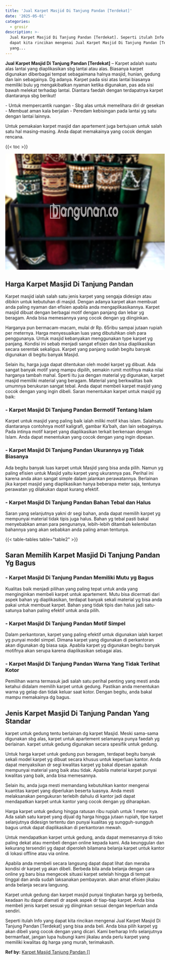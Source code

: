 ```yaml
---
title: 'Jual Karpet Masjid Di Tanjung Pandan [Terdekat]'
date: '2025-05-01'
categories:
  - grosir
description: >-
  Jual Karpet Masjid Di Tanjung Pandan [Terdekat]. Seperti itulah Info yang
  dapat kita rincikan mengenai Jual Karpet Masjid Di Tanjung Pandan [Terdekat]
  yang...
---
```


**Jual Karpet Masjid Di Tanjung Pandan \[Terdekat\]** – Karpet adalah suatu alas lantai yang diaplikasikan sbg lantai atau alas. Biasanya karpet digunakan diberbagai tempat sebagaimana halnya masjid, hunian, gedung dan lain sebagainya. Dg adanya. Karpet pada sisi atas lantai biasanya memiliki bulu yg mengakibatkan nyaman ketika digunakan, pas ada sisi bawah melekat terhadap lantai. Diantara faedah dengan terdapatnya karpet diantaranya sbg berikut!

\- Untuk mempercantik ruangan - Sbg alas untuk memelihara diri dr gesekan - Membuat aman kala berjalan - Peredam kebisingan pada lantai yg satu dengan lantai lainnya.

Untuk pemakaian karpet masjid dan apartement juga bertujuan untuk salah satu hal masing-masing. Anda dapat memakainya yang cocok dengan rencana.

{{< toc >}}

![Jual Karpet Masjid Di Tanjung Pandan [Terdekat]](/images/grosir-karpet-murah-38.png)

## Harga Karpet Masjid Di Tanjung Pandan

Karpet masjid ialah salah satu jenis karpet yang sengaja didesign atau dibikin untuk kebutuhan di masjid. Dengan adanya karpet akan membuat anda paling nyaman dan efisien apabila anda mengaplikasikannya. Karpet masjid dibuat dengan berbagai motif dengan panjang dan lebar yg beragam. Anda bisa memesannya yang cocok dengan yg diinginkan.

Harganya pun bermacam-macam, mulai dr Rp. 65ribu sampai jutaan rupiah per meternya. Harga menyesuaikan luas yang dibutuhkan oleh para penggunanya. Untuk masjid kebanyakan menggunakan type karpet yg panjang. Kondisi ini sebab menjadi sangat efisien dan bisa diaplikasikan secara serentak sekaligus. Karpet yang panjang sudah begitu banyak digunakan di begitu banyak Masjid.

Selain itu, harga juga dapat ditentukan oleh model karpet yg dibuat. Ada sangat banyak motif yang mampu dipilih, semakin rumit motifnya maka nilai harganya tambah mahal. Sperti itu jua dengan material yg digunakan, karpet masjid memiliki material yang beragam. Material yang berkwalitas baik umumnya berukuran sangat tebal. Anda dapat membeli karpet masjid yang cocok dengan yang ingin dibeli. Saran menentukan karpet untuk masjid yg baik:

### \- Karpet Masjid Di Tanjung Pandan Bermotif Tentang Islam

Karpet untuk masjid yang paling baik ialah miliki motif khas islam. Salahsatu diantaranya contohnya motif kaligrafi, gambar Ka’bah, dan lain sebagainya. Pada intinya motif karpet yang diaplikasikan terkait berkenaan dengan Islam. Anda dapat menentukan yang cocok dengan yang ingin dipesan.

### \- Karpet Masjid Di Tanjung Pandan Ukurannya yg Tidak Biasanya

Ada begitu banyak luas karpet untuk Masjid yang bisa anda pilih. Namun yg paling efisien untuk Masjid yaitu karpet yang ukurannya pas. Perihal ini karena anda akan sangat simple dalam jalankan perawatannya. Berlainan jika karpet masjid yang diaplikasikan hanya beberapa meter saja, tentunya perawatan yg dilakukan dapat kurang efektif.

### \- Karpet Masjid Di Tanjung Pandan Bahan Tebal dan Halus

Saran yang selanjutnya yakni dr segi bahan, anda dapat memilih karpet yg mempunyai material tidak tipis juga halus. Bahan yg tebal pasti bakal menyebabkan aman para pengunanya, lebih-lebih ditambah kelembutan bahannya yang akan sebabkan anda paling aman tentunya.

{{< table-tables table="table2" >}}

## Saran Memilih Karpet Masjid Di Tanjung Pandan Yg Bagus

### \- Karpet Masjid Di Tanjung Pandan Memiliki Mutu yg Bagus

Kualitas baik menjadi pilihan yang paling tepat untuk anda yang menginginkan membeli karpet untuk apartement. Mutu bisa dicermati dari aspek bahan yg diaplikasikan, terdapat banyak sekali material yg bisa anda pakai untuk membuat karpet. Bahan yang tidak tipis dan halus jadi satu-satunya bahan paling efektif untuk anda pilih.

### \- Karpet Masjid Di Tanjung Pandan Motif Simpel

Dalam perkantoran, karpet yang paling efektif untuk digunakan ialah karpet yg punyai model simpel. Dimana karpet yang digunakan di perkantoran akan digunakan dg biasa saja. Apabila karpet yg digunakan begitu banyak motifnya akan serupa karena diaplikasikan sebagai alas.

### \- Karpet Masjid Di Tanjung Pandan Warna Yang Tidak Terlihat Kotor

Pemilihan warna termasuk jadi salah satu perihal penting yang mesti anda ketahui didalam memilih karpet untuk gedung. Pastikan anda menentukan warna yg gelap dan tidak keluar saat kotor. Dengan begitu, anda bakal mampu memakainya dg bagus.

## Jenis Karpet Masjid Di Tanjung Pandan Yang Standar

karpet untuk gedung tentu berlainan dg karpet Masjid. Meski sama-sama digunakan sbg alas, karpet untuk apartement selamanya punya faedah yg berlainan. karpet untuk gedung digunakan secara spesifik untuk gedung.

Untuk harga karpet untuk gedung pun beragam, terdapat begitu banyak sekali model karpet yg dibuat secara khusus untuk keperluan kantor. Anda dapat menyaksikan dr segi kwalitas karpet yg bakal dipesan apakah mempunyai material yang baik atau tidak. Apabila material karpet punyai kwalitas yang baik, anda bisa memesannya.

Selain itu, anda juga mesti memandang kebutuhkan kantor mengenai kuantitas karpet yang diperlukan beserta luasnya. Anda mesti melaksanakan pengukuran terlebih dahulu di kantor jadi dapat mendapatkan karpet untuk kantor yang cocok dengan yg diharapkan.

Harga karpet untuk gedung hingga ratusan ribu rupiah untuk 1 meter nya. Ada salah satu karpet yang dijual dg harga hingga jutaan rupiah, tipe karpet selanjutnya didesign tertentu dan punyai kualitas yg sungguh-sungguh bagus untuk dapat diaplikasikan di perkantoran mewah.

Untuk mendapatkan karpet untuk gedung, anda dapat memesannya di toko paling dekat atau membeli dengan online kepada kami. Ada keunggulan dan kekurang tersendiri yg dapat diperoleh bilamana belanja karpet untuk kantor di lokasi offline atau via online.

Apabila anda membeli secara langsung dapat dapat lihat dan meraba kondisi dr karpet yg akan dibeli. Berbeda bila anda belanja dengan cara online yg baru bisa mengecek situasi karpet setelah hingga di tempat tinggal dan anda sudah laksanakan pembayaran. akan amat efisien jikalau anda belanja secara langusng.

Karpet untuk gedung dan karpet masjid punyai tingkatan harga yg berbeda, keadaan itu dapat diamati dr aspek aspek dr tiap-tiap karpet. Anda bisa membeli jenis karpet sesuai yg diinginkan sesuai dengan keperluan anda sendiri.

Seperti itulah Info yang dapat kita rincikan mengenai Jual Karpet Masjid Di Tanjung Pandan \[Terdekat\] yang bisa anda beli. Anda bisa pilih karpet yg akan dibeli yang cocok dengan yang dicari. Kami berharap Info selanjutnya bermanfaat, jangan lupa hubungi kami jikalau anda perlu karpet yang memiliki kwalitas dg harga yang murah, terimakasih.

**Ref by:**  [Karpet Masjid Tanjung Pandan []](https://id.wikipedia.org/wiki/Karpet)
